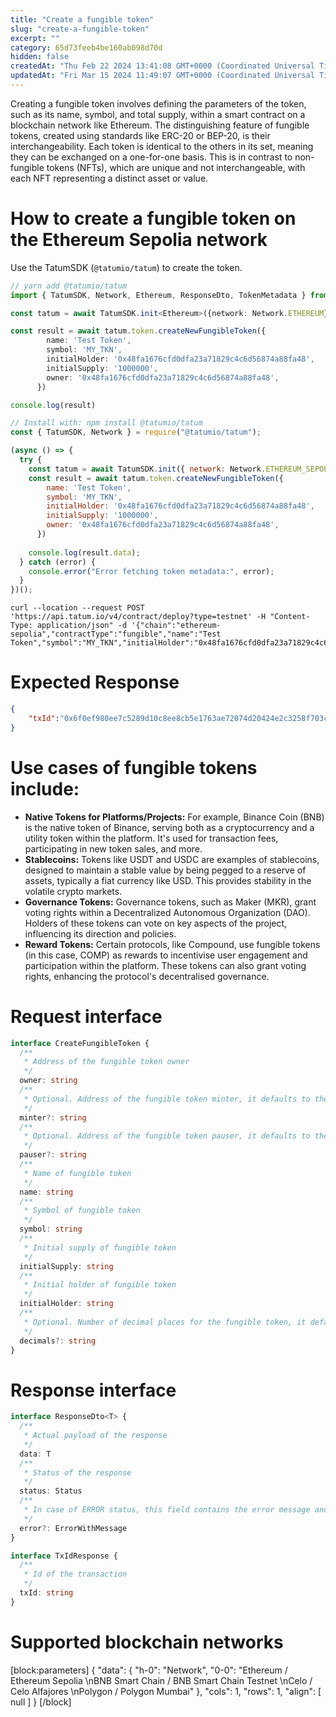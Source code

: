 ```yaml
---
title: "Create a fungible token"
slug: "create-a-fungible-token"
excerpt: ""
category: 65d73feeb4be160ab098d70d
hidden: false
createdAt: "Thu Feb 22 2024 13:41:08 GMT+0000 (Coordinated Universal Time)"
updatedAt: "Fri Mar 15 2024 11:49:07 GMT+0000 (Coordinated Universal Time)"
---
```

Creating a fungible token involves defining the parameters of the token, such as its name, symbol, and total supply, within a smart contract on a blockchain network like Ethereum. The distinguishing feature of fungible tokens, created using standards like ERC-20 or BEP-20, is their interchangeability. Each token is identical to the others in its set, meaning they can be exchanged on a one-for-one basis. This is in contrast to non-fungible tokens (NFTs), which are unique and not interchangeable, with each NFT representing a distinct asset or value.

# How to create a fungible token on the Ethereum Sepolia network

Use the TatumSDK (`@tatumio/tatum`) to create the token.

```typescript
// yarn add @tatumio/tatum
import { TatumSDK, Network, Ethereum, ResponseDto, TokenMetadata } from '@tatumio/tatum'

const tatum = await TatumSDK.init<Ethereum>({network: Network.ETHEREUM})

const result = await tatum.token.createNewFungibleToken({
        name: 'Test Token',
        symbol: 'MY_TKN',
        initialHolder: '0x48fa1676cfd0dfa23a71829c4c6d56874a88fa48', 
        initialSupply: '1000000',
        owner: '0x48fa1676cfd0dfa23a71829c4c6d56874a88fa48',
      })

console.log(result)
```
```javascript
// Install with: npm install @tatumio/tatum
const { TatumSDK, Network } = require("@tatumio/tatum");

(async () => {
  try {
    const tatum = await TatumSDK.init({ network: Network.ETHEREUM_SEPOLIA });
    const result = await tatum.token.createNewFungibleToken({
        name: 'Test Token',
        symbol: 'MY_TKN',
        initialHolder: '0x48fa1676cfd0dfa23a71829c4c6d56874a88fa48', 
        initialSupply: '1000000',
        owner: '0x48fa1676cfd0dfa23a71829c4c6d56874a88fa48',
      })
      
    console.log(result.data);
  } catch (error) {
    console.error("Error fetching token metadata:", error);
  }
})();
```
```curl
curl --location --request POST 'https://api.tatum.io/v4/contract/deploy?type=testnet' -H "Content-Type: application/json" -d '{"chain":"ethereum-sepolia","contractType":"fungible","name":"Test Token","symbol":"MY_TKN","initialHolder":"0x48fa1676cfd0dfa23a71829c4c6d56874a88fa48","initialSupply":"1000000","owner":"0x48fa1676cfd0dfa23a71829c4c6d56874a88fa48"}'  
```

# Expected Response

```json
{ 
    "txId":"0x6f0ef980ee7c5289d10c8ee8cb5e1763ae72074d20424e2c3258f703c4ee7fba" 
}
```

# Use cases of fungible tokens include:

- **Native Tokens for Platforms/Projects:** For example, Binance Coin (BNB) is the native token of Binance, serving both as a cryptocurrency and a utility token within the platform. It's used for transaction fees, participating in new token sales, and more.
- **Stablecoins:** Tokens like USDT and USDC are examples of stablecoins, designed to maintain a stable value by being pegged to a reserve of assets, typically a fiat currency like USD. This provides stability in the volatile crypto markets.
- **Governance Tokens:** Governance tokens, such as Maker (MKR), grant voting rights within a Decentralized Autonomous Organization (DAO). Holders of these tokens can vote on key aspects of the project, influencing its direction and policies.
- **Reward Tokens:** Certain protocols, like Compound, use fungible tokens (in this case, COMP) as rewards to incentivise user engagement and participation within the platform. These tokens can also grant voting rights, enhancing the protocol's decentralised governance.

# Request interface

```typescript
interface CreateFungibleToken {
  /**
   * Address of the fungible token owner
   */
  owner: string
  /**
   * Optional. Address of the fungible token minter, it defaults to the owner address
   */
  minter?: string
  /**
   * Optional. Address of the fungible token pauser, it defaults to the owner address
   */
  pauser?: string
  /**
   * Name of fungible token
   */
  name: string
  /**
   * Symbol of fungible token
   */
  symbol: string
  /**
   * Initial supply of fungible token
   */
  initialSupply: string
  /**
   * Initial holder of fungible token
   */
  initialHolder: string
  /**
   * Optional. Number of decimal places for the fungible token, it defaults to 18
   */
  decimals?: string
}
```

# Response interface

```typescript
interface ResponseDto<T> {
  /**
   * Actual payload of the response
   */
  data: T
  /**
   * Status of the response
   */
  status: Status
  /**
   * In case of ERROR status, this field contains the error message and detailed description
   */
  error?: ErrorWithMessage
}

interface TxIdResponse {
  /**
   * Id of the transaction
   */
  txId: string
}
```

# Supported blockchain networks

[block:parameters]
{
  "data": {
    "h-0": "Network",
    "0-0": "Ethereum / Ethereum Sepolia  \nBNB Smart Chain / BNB Smart Chain Testnet  \nCelo / Celo Alfajores  \nPolygon / Polygon Mumbai"
  },
  "cols": 1,
  "rows": 1,
  "align": [
    null
  ]
}
[/block]
